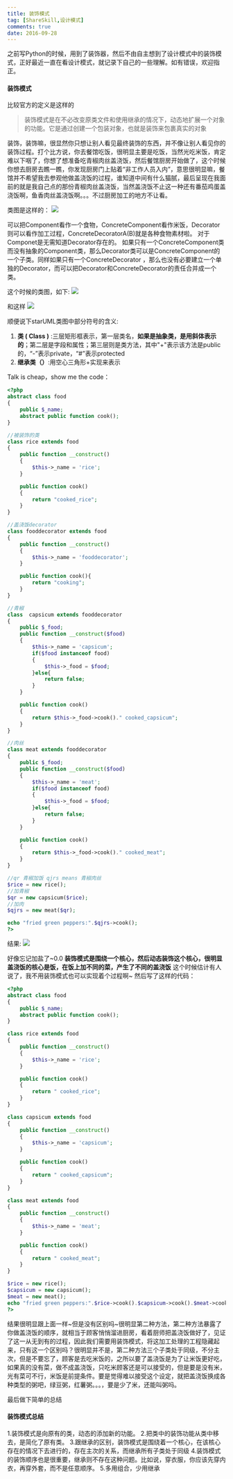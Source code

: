 ```yaml
---
title: 装饰模式
tag: [ShareSkill,设计模式]
comments: true
date: 2016-09-28
---
```




之前写Python的时候，用到了装饰器，然后不由自主想到了设计模式中的装饰模式，正好最近一直在看设计模式，就记录下自己的一些理解。如有错误，欢迎指正。
#### 装饰模式
 比较官方的定义是这样的
>装饰模式是在不必改变原类文件和使用继承的情况下，动态地扩展一个对象的功能。它是通过创建一个包装对象，也就是装饰来包裹真实的对象

装饰，装饰嘛，很显然你只想让别人看见最终装饰的东西，并不像让别人看见你的装饰过程。打个比方说，你去餐馆吃饭，很明显主要是吃饭，当然光吃米饭，肯定难以下咽了，你想了想准备吃青椒肉丝盖浇饭，然后餐馆厨房开始做了，这个时候你想去厨房去瞧一瞧，你发现厨房门上贴着“非工作人员入内”，意思很明显嘛，餐馆并不希望我去参观他做盖浇饭的过程，谁知道中间有什么猫腻，最后呈现在我面前的就是我自己点的那份青椒肉丝盖浇饭，当然盖浇饭不止这一种还有番茄鸡蛋盖浇饭啊，鱼香肉丝盖浇饭啊。。。不过厨房加工的地方不让看。

类图是这样的：
![](http://images2015.cnblogs.com/blog/627405/201604/627405-20160402113854098-55879706.png)


可以把Component看作一个食物，ConcreteComponent看作米饭，Decorator则可以看作加工过程，ConcreteDecoratorA(B)就是各种食物素材啦。
对于Componet是无需知道Decorator存在的。
如果只有一个ConcreteComponent类而没有抽象的Component类，那么Decorator类可以是ConcreteComponent的一个子类。同样如果只有一个ConcreteDecorator
，那么也没有必要建立一个单独的Decorator，而可以把Decorator和ConcreteDecorator的责任合并成一个类。

这个时候的类图，如下:
![](http://images2015.cnblogs.com/blog/627405/201604/627405-20160402113907441-1384864220.png)


和这样
![](http://images2015.cnblogs.com/blog/627405/201604/627405-20160402113915941-776244202.png)


顺便说下starUML类图中部分符号的含义:
1. **类 ( Class )** :三层矩形框表示，第一层类名，**如果是抽象类，是用斜体表示的**；第二层是字段和属性；第三层则是类方法，其中"+"表示该方法是public的，“-”表示private，“#”表示protected 
2. **继承类（）**:用空心三角形+实现来表示

Talk is cheap，show me the code：
```php
<?php
abstract class food
{
	public $_name;
	abstract public function cook();
}

//被装饰的类
class rice extends food
{
	public function __construct()
	{
		$this->_name = 'rice';
	}

	public function cook()
	{
		return "cooked_rice";
	}
}

//盖浇饭decorator
class fooddecorator extends food
{
	public function __construct()
	{
		$this->_name = 'fooddecorator';
	}

	public function cook(){
		return "cooking";
	}
} 

//青椒
class  capsicum extends fooddecorator
{
	public $_food;
	public function __construct($food)
	{
		$this->_name = 'capsicum';
		if($food instanceof food)
		{
			$this->_food = $food;
		}else{
			return false;
		}
	}

	public function cook()
	{
		return $this->_food->cook()." cooked_capsicum";
	}
}

//肉丝
class meat extends fooddecorator
{
	public $_food;
	public function __construct($food)
	{
		$this->_name = 'meat';
		if($food instanceof food)
		{
			$this->_food = $food;
		}else{
			return false;
		}
	}

	public function cook()
	{
		return $this->_food->cook()." cooked_meat";
	}
}

//qr 青椒加饭 qjrs means 青椒肉丝
$rice = new rice();
//加青椒
$qr = new capsicum($rice);
//加肉
$qjrs = new meat($qr);

echo "fried green peppers:".$qjrs->cook();
?>
```
结果:
![](http://images2015.cnblogs.com/blog/627405/201604/627405-20160402114203301-1802542429.png)


好像忘记加盐了~0.0
**装饰模式是围绕一个核心，然后动态装饰这个核心，很明显盖浇饭的核心是饭，在饭上加不同的菜，产生了不同的盖浇饭**
这个时候估计有人说了，我不用装饰模式也可以实现着个过程啊~
然后写了这样的代码：
```php
<?php
abstract class food
{
	public $_name;
	abstract public function cook();
}

class rice extends food
{
	public function __construct()
	{
		$this->_name = 'rice';
	}

	public function cook()
	{
		return " cooked_rice";
	}
}

class capsicum extends food
{
	public function __construct()
	{
		$this->_name = 'capsicum';
	}

	public function cook()
	{
		return " cooked_capsicum";
	}
}

class meat extends food
{
	public function __construct()
	{
		$this->_name = 'meat';
	}

	public function cook()
	{
		return " cooked_meat";
	}
}

$rice = new rice();
$capsicum = new capsicum();
$meat = new meat();
echo "fried green peppers:".$rice->cook().$capsicum->cook().$meat->cook();
?>
```
结果很明显跟上面一样~但是没有区别吗~很明显第二种方法，第二种方法暴露了你做盖浇饭的顺序，就相当于顾客悄悄溜进厨房，看着厨师把盖浇饭做好了，见证了这一从无到有的过程，因此我们需要用装饰模式，将这加工处理的工程隐藏起来，只有这一个区别吗？很明显并不是，第二种方法三个子类处于同级，不分主次，但是不要忘了，顾客是去吃米饭的，之所以要了盖浇饭是为了让米饭更好吃，如果真的没有菜，做不成盖浇饭，只吃米顾客还是可以接受的，但是要是没有米，光有菜可不行，米饭是前提条件。要是觉得难以接受这个设定，就把盖浇饭换成各种类型的粥吧，绿豆粥，红薯粥。。。，要是少了米，还能叫粥吗。

最后做下简单的总结
#### 装饰模式总结
1.装饰模式是向原有的类，动态的添加新的功能。
2.把类中的装饰功能从类中移去，是简化了原有类。
3.跟继承的区别，装饰模式是围绕着一个核心，在该核心存在的情况下去进行的，存在主次的关系，而继承所有子类处于同级
4.装饰模式的装饰顺序也是很重要，继承则不存在这种问题。比如说，穿衣服，你应该先穿内衣，再穿外套，而不是任意顺序。
5.多用组合，少用继承
